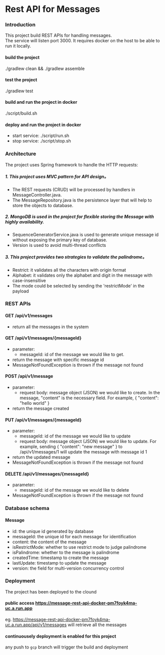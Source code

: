 # Rest API for Messages

### Introduction
This project build REST APIs for handling messages.  
The service will listen port 3000. 
It requires docker on the host to be able to run it locally.
#### build the project
./gradlew clean && ./gradlew assemble 
#### test the project
./gradlew test 
#### build and run the project in docker
./script/build.sh
#### deploy and run the project in docker 
- start service: ./script/run.sh
- stop service: ./script/stop.sh

### Architecture
The project uses Spring framework to handle the HTTP requests:
##### 1. This project uses MVC pattern for API design。
- The REST requests (CRUD) will be processed by handlers in MessageController.java.
- The MessageRepository.java is the persistence layer that will help to store the objects to database. 
##### 2. MongoDB is used in the project for flexible storing the Message with highly availability.
- SequenceGeneratorService.java is used to generate unique message id without exposing the primary 
key of database.
- Version is used to avoid multi-thread conflicts
##### 3. This project provides two strategies to validate the palindrome。
- Restrict: it validates all the characters with origin format
- Alphabet: it validates only the alphabet and digit in the message with case-insensitive
- The mode could be selected by sending the 'restrictMode' in the payload

### REST APIs
#### GET /api/v1/messages
- return all the messages in the system
#### GET /api/v1/messages/{messageId}
- parameter: 
  - messageId: id of the message we would like to get.
- return the message with specific message id
- MessageNotFoundException is thrown if the message not found
#### POST /api/v1/message
- parameter: 
  - request body: message object (JSON) we would like to create. 
  In the message, "content" is the necessary field. For example, 
  { "content": "hello world" } 
- return the message created
#### PUT /api/v1/messages/{messageId}
- parameter: 
  - messageId: id of the message we would like to update
  - request body: message object (JSON) we would like to update.
   For example, sending { "content": "new message" } to 
   /api/v1/messages/1 will update the message with message id 1
- return the updated message
- MessageNotFoundException is thrown if the message not found
#### DELETE /api/v1/messages/{messageId}
- parameter: 
  - messageId: id of the message we would like to delete
- MessageNotFoundException is thrown if the message not found

### Database schema
#### Message
-   id: the unique id generated by database
-   messageId: the unique id for each message for identification
-   content: the content of the message
-   isRestrictMode: whether to use restrict mode to judge palindrome
-   isPalindrome: whether to the message is palindrome
-   createdTime: timestamp to create the message
-   lastUpdate: timestamp to update the message
-   version: the field for multi-version concurrency control

### Deployment
The project has been deployed to the clound
#### public access https://message-rest-api-docker-pm7foyk4ma-uc.a.run.app 
eg. https://message-rest-api-docker-pm7foyk4ma-uc.a.run.app/api/v1/messages will retrieve all the messages
#### continuousely deployment is enabled for this project 
any push to `gcp` branch will trigger the build and deployment

